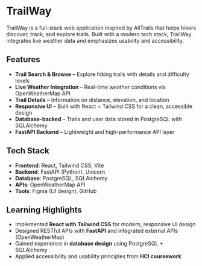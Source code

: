 <h1>TrailWay </h1>

<p>
TrailWay is a full-stack web application inspired by AllTrails that helps hikers discover, track, and explore trails. 
Built with a modern tech stack, TrailWay integrates live weather data and emphasizes usability and accessibility.
</p>

<h2> Features</h2>
<ul>
  <li> <strong>Trail Search &amp; Browse</strong> – Explore hiking trails with details and difficulty levels</li>
  <li> <strong>Live Weather Integration</strong> – Real-time weather conditions via OpenWeatherMap API</li>
  <li> <strong>Trail Details</strong> – Information on distance, elevation, and location</li>
  <li> <strong>Responsive UI</strong> – Built with React + Tailwind CSS for a clean, accessible design</li>
  <li> <strong>Database-backed</strong> – Trails and user data stored in PostgreSQL with SQLAlchemy</li>
  <li> <strong>FastAPI Backend</strong> – Lightweight and high-performance API layer</li>
</ul>

<h2> Tech Stack</h2>
<ul>
  <li><strong>Frontend</strong>: React, Tailwind CSS, Vite</li>
  <li><strong>Backend</strong>: FastAPI (Python), Uvicorn</li>
  <li><strong>Database</strong>: PostgreSQL, SQLAlchemy</li>
  <li><strong>APIs</strong>: OpenWeatherMap API</li>
  <li><strong>Tools</strong>: Figma (UI design), GitHub</li>
</ul>

<h2> Learning Highlights</h2>
<ul>
  <li>Implemented <strong>React with Tailwind CSS</strong> for modern, responsive UI design</li>
  <li>Designed RESTful APIs with <strong>FastAPI</strong> and integrated external APIs (OpenWeatherMap)</li>
  <li>Gained experience in <strong>database design</strong> using PostgreSQL + SQLAlchemy</li>
  <li>Applied accessibility and usability principles from <strong>HCI coursework</strong></li>
</ul>
